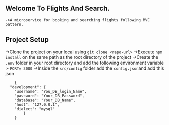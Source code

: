 ## Welcome To Flights And Search.
    ->A microservice for booking and searching flights following MVC pattern.

 ## Project Setup
->Clone the project on your local using `git clone <repo-url>`
->Execute `npm install` on the same path as the root directory of the project
->Create the `.env` folder in your root directory and add the following environment variable :- `PORT= 3000`
->Inside the `src/config` folder add the `config.json`and add this json
```
    {
  "development": {
    "username": "You_DB_login_Name",
    "password": "Your_DB_Password",
    "database": "Your_DB_Name",
    "host": "127.0.0.1",
    "dialect": "mysql"
        }
    }
```   